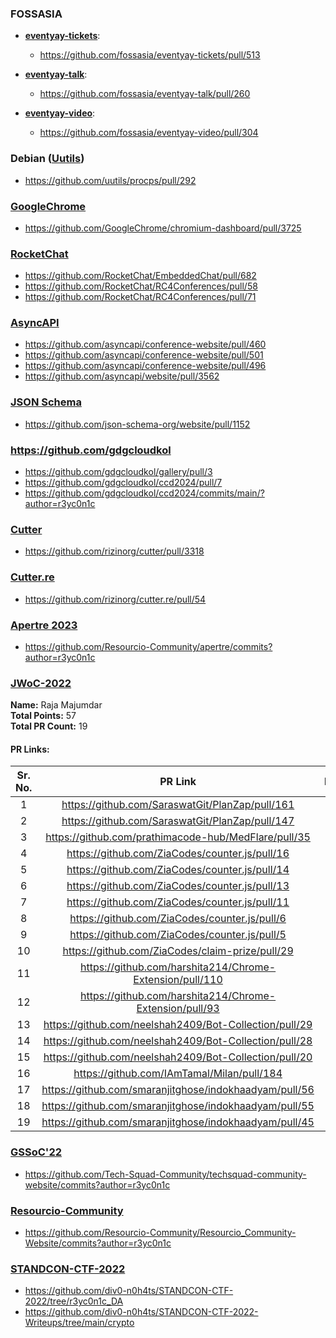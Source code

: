 ### FOSSASIA
- [**eventyay-tickets**](https://github.com/fossasia/eventyay-tickets):
  - https://github.com/fossasia/eventyay-tickets/pull/513

- [**eventyay-talk**](https://github.com/fossasia/eventyay-talk):
  - https://github.com/fossasia/eventyay-talk/pull/260

- [**eventyay-video**](https://github.com/fossasia/eventyay-video):
  - https://github.com/fossasia/eventyay-video/pull/304

### Debian ([Uutils](https://github.com/uutils))
- https://github.com/uutils/procps/pull/292

### [GoogleChrome](https://github.com/GoogleChrome)
- https://github.com/GoogleChrome/chromium-dashboard/pull/3725

### [RocketChat](https://github.com/RocketChat)
- https://github.com/RocketChat/EmbeddedChat/pull/682
- https://github.com/RocketChat/RC4Conferences/pull/58
- https://github.com/RocketChat/RC4Conferences/pull/71

### [AsyncAPI](https://github.com/asyncapi/)
- https://github.com/asyncapi/conference-website/pull/460
- https://github.com/asyncapi/conference-website/pull/501
- https://github.com/asyncapi/conference-website/pull/496
- https://github.com/asyncapi/website/pull/3562

### [JSON Schema](https://github.com/json-schema-org)
- https://github.com/json-schema-org/website/pull/1152

### https://github.com/gdgcloudkol
- https://github.com/gdgcloudkol/gallery/pull/3
- https://github.com/gdgcloudkol/ccd2024/pull/7
- https://github.com/gdgcloudkol/ccd2024/commits/main/?author=r3yc0n1c

### [Cutter](https://github.com/rizinorg/cutter)
- https://github.com/rizinorg/cutter/pull/3318

### [Cutter.re](https://github.com/rizinorg/cutter.re)
- https://github.com/rizinorg/cutter.re/pull/54

### [Apertre 2023](https://os.apertre.tech/)
- https://github.com/Resourcio-Community/apertre/commits?author=r3yc0n1c

### [JWoC-2022](https://jwoc.tech/)

**Name:**           Raja Majumdar <br>
**Total Points:**   57 <br>
**Total PR Count:** 19 <br>

#### PR Links:

|Sr. No. | PR Link | Difficulty | Phase |
| :----: | :---:   |    :----:  | :---: |
| 1 | https://github.com/SaraswatGit/PlanZap/pull/161 | Medium | 2 |
| 2 | https://github.com/SaraswatGit/PlanZap/pull/147 | Medium | 2 |
| 3 | https://github.com/prathimacode-hub/MedFlare/pull/35 | Medium | 2 |
| 4 | https://github.com/ZiaCodes/counter.js/pull/16 | Medium | 1 |
| 5 | https://github.com/ZiaCodes/counter.js/pull/14 | Medium | 1 |
| 6 | https://github.com/ZiaCodes/counter.js/pull/13 | Medium | 1 |
| 7 | https://github.com/ZiaCodes/counter.js/pull/11 | Easy | 1 |
| 8 | https://github.com/ZiaCodes/counter.js/pull/6 | Medium | 1 |
| 9 | https://github.com/ZiaCodes/counter.js/pull/5 | Easy | 1 | 
| 10 | https://github.com/ZiaCodes/claim-prize/pull/29 | Medium | 1 | 
| 11 | https://github.com/harshita214/Chrome-Extension/pull/110 | Easy | 1 | 
| 12 | https://github.com/harshita214/Chrome-Extension/pull/93 | Medium | 1 | 
| 13 | https://github.com/neelshah2409/Bot-Collection/pull/29 | Medium | 1 | 
| 14 | https://github.com/neelshah2409/Bot-Collection/pull/28 | Easy | 1 | 
| 15 | https://github.com/neelshah2409/Bot-Collection/pull/20 | Easy | 1 | 
| 16 | https://github.com/IAmTamal/Milan/pull/184 | Hard | 2 | 
| 17 | https://github.com/smaranjitghose/indokhaadyam/pull/56 | Hard | 1 | 
| 18 | https://github.com/smaranjitghose/indokhaadyam/pull/55 | Easy | 1 | 
| 19 | https://github.com/smaranjitghose/indokhaadyam/pull/45 | Hard | 1

### [GSSoC'22](https://gssoc.girlscript.tech/)
- https://github.com/Tech-Squad-Community/techsquad-community-website/commits?author=r3yc0n1c

### [Resourcio-Community](https://github.com/orgs/Resourcio-Community/repositories)
- https://github.com/Resourcio-Community/Resourcio_Community-Website/commits?author=r3yc0n1c

### [STANDCON-CTF-2022](https://github.com/div0-n0h4ts/STANDCON-CTF-2022/tree/r3yc0n1c_DA)
- https://github.com/div0-n0h4ts/STANDCON-CTF-2022/tree/r3yc0n1c_DA
- https://github.com/div0-n0h4ts/STANDCON-CTF-2022-Writeups/tree/main/crypto

